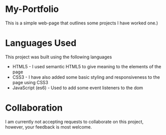 # My-Portfolio
This is a simple web-page that outlines some projects I have worked one.)

# Languages Used
This project was built using the following languages
  * HTML5 - I used semantic HTML5 to give meaning to the elements of the page
  * CSS3 - I have also added some basic styling and responsiveness to the page using CSS3
  * JavaScript (es6) - Used to add some event listeners to the dom
  
# Collaboration
I am currently not accepting requests to collaborate on this project, however, your feedback is most welcome.
